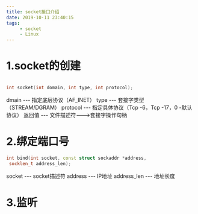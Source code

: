 ```yaml
---
title: socket接口介绍
date: 2019-10-11 23:40:15
tags:
     - socket
     - Linux
---
```


# 1.socket的创建
```cpp

int socket(int domain, int type, int protocol);
```
dmain --- 指定底层协议（AF_INET）
type  --- 套接字类型（STREAM/DGRAM）
protocol --- 指定具体协议（Tcp -6，Tcp -17，0 -默认协议）
返回值 --- 文件描述符--->套接字操作句柄

# 2.绑定端口号
```cpp
int bind(int socket, const struct sockaddr *address,
 socklen_t address_len);
```
socket --- socket描述符
address --- IP地址
address_len --- 地址长度

# 3.监听
